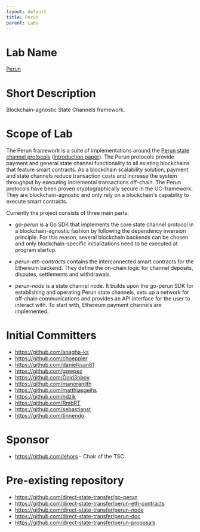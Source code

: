 ```yaml
---
layout: default
title: Perun
parent: Labs
---
```

# Lab Name
[Perun](https://github.com/hyperledger-labs/go-perun)

# Short Description

Blockchain-agnostic State Channels framework.

# Scope of Lab



The Perun framework is a suite of implementations around the [Perun state
channel protocols](https://perun.network/) ([introduction
paper](https://perun.network/wp-content/uploads/Perun2.0.pdf)). The Perun protocols provide
payment and general state channel functionality to all existing blockchains
that feature smart contracts. As a blockchain scalability solution, payment
and state channels reduce transaction costs and increase the system throughput
by executing incremental transactions off-chain. The Perun protocols have been
proven cryptographically secure in the UC-framework. They are
blockchain-agnostic and only rely on a blockchain's capability to execute
smart contracts.

Currently the project consists of three main parts:

- _go-perun_ is a Go SDK that implements the core state channel protocol in a
  blockchain-agnostic fashion by following the dependency inversion principle.
  For this reason, several blockchain backends can be chosen and only
  blockchain-specific initializations need to be executed at program startup.

- _perun-eth-contracts_ contains the interconnected smart contracts for the
  Ethereum backend. They define the on-chain logic for channel deposits,
  disputes, settlements and withdrawals.

- _perun-node_ is a state channel node. It builds upon the go-perun SDK for
  establishing and operating Perun state channels, sets up a network
  for off-chain communications and provides an API interface for the user to
  interact with. To start with, Ethereum payment channels are implemented.

# Initial Committers

- <https://github.com/anagha-ks>
- <https://github.com/choeppler>
- <https://github.com/danielksan81>
- <https://github.com/ggwpez>
- <https://github.com/Gold3nboy>
- <https://github.com/manoranjith>
- <https://github.com/matthiasgeihs>
- <https://github.com/ndzik>
- <https://github.com/RmbRT>
- <https://github.com/sebastianst>
- <https://github.com/tinnendo>

# Sponsor

- <https://github.com/lehors> - Chair of the TSC

# Pre-existing repository

- <https://github.com/direct-state-transfer/go-perun>
- <https://github.com/direct-state-transfer/perun-eth-contracts>
- <https://github.com/direct-state-transfer/perun-node>
- <https://github.com/direct-state-transfer/perun-doc>
- <https://github.com/direct-state-transfer/perun-proposals>
